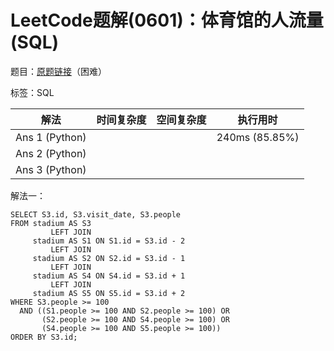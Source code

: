 # LeetCode题解(0601)：体育馆的人流量(SQL)

题目：[原题链接](https://leetcode-cn.com/problems/human-traffic-of-stadium/)（困难）

标签：SQL

| 解法           | 时间复杂度 | 空间复杂度 | 执行用时       |
| -------------- | ---------- | ---------- | -------------- |
| Ans 1 (Python) |            |            | 240ms (85.85%) |
| Ans 2 (Python) |            |            |                |
| Ans 3 (Python) |            |            |                |

解法一：

```mysql
SELECT S3.id, S3.visit_date, S3.people
FROM stadium AS S3
         LEFT JOIN
     stadium AS S1 ON S1.id = S3.id - 2
         LEFT JOIN
     stadium AS S2 ON S2.id = S3.id - 1
         LEFT JOIN
     stadium AS S4 ON S4.id = S3.id + 1
         LEFT JOIN
     stadium AS S5 ON S5.id = S3.id + 2
WHERE S3.people >= 100
  AND ((S1.people >= 100 AND S2.people >= 100) OR
       (S2.people >= 100 AND S4.people >= 100) OR
       (S4.people >= 100 AND S5.people >= 100))
ORDER BY S3.id;
```